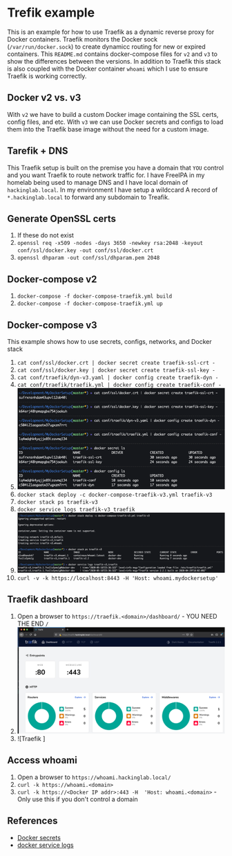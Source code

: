 # Trefik example

This is an example for how to use Traefik as a dynamic reverse proxy for Docker containers. Traefik monitors the Docker sock (`/var/run/docker.sock`) to create dynamicc routing for new or expired containers. This `README.md` contains docker-compose files for `v2` and `v3` to show the differences between the versions. In addition to Traefik this stack is also coupled with the Docker container `whoami` which I use to ensure Traefik is working correctly.

## Docker v2 vs. v3
With `v2` we have to build a custom Docker image containing the SSL certs, config files, and etc. With `v3` we can use Docker secrets and configs to load them into the Traefik base image without the  need for a custom image.

## Tarefik + DNS
This Traefik setup is built on the premise you have a domain that `YOU` control and you want Traefik to route network traffic for. I have FreeIPA in my homelab being used to manage DNS and I have local domain of `hackinglab.local`. In my environment I have setup a wildccard A record of `*.hackinglab.local` to forward any subdomain to Treafik. 

## Generate OpenSSL certs
1. If these do not exist
1. `openssl req -x509 -nodes -days 3650 -newkey rsa:2048 -keyout conf/ssl/docker.key -out conf/ssl/docker.crt`
1. `openssl dhparam -out conf/ssl/dhparam.pem 2048`

## Docker-compose v2
1. `docker-compose -f docker-compose-traefik.yml build`
1. `docker-compose -f docker-compose-traefik.yml up`


## Docker-compose v3
This example shows how to use secrets, configs, networks, and Docker stack

1. `cat conf/ssl/docker.crt | docker secret create traefik-ssl-crt -`
1. `cat conf/ssl/docker.key | docker secret create traefik-ssl-key -`
1. `cat conf/traefik/dyn-v3.yaml | docker config create traefik-dyn -`
1. `cat conf/traefik/traefik.yml | docker config create traefik-conf -`
  1. ![Traefik secrets and configs](../.img/traefik-secrets-configs.png)
1. `docker stack deploy -c docker-compose-traefik-v3.yml traefik-v3`
1. `docker stack ps traefik-v3`
1. `docker service logs traefik-v3_traefik`
  1. ![Spin up Traefik](../.img/spin-up-traefik-v3.png)
1. `curl -v -k https://localhost:8443 -H 'Host: whoami.mydockersetup'`

## Traefik dashboard
1. Open a browser to `https://traefik.<domain>/dashboard/` - YOU NEED THE END `/`
  1. ![Traefik dasboard](../.img/traefik-dashboard.png)
  1. ![Traefik ]

## Access whoami
1. Open a browser to `https://whoami.hackinglab.local/`
1. `curl -k https://whoami.<domain>`
1. `curl -k https://<Docker IP addr>:443 -H  'Host: whoami.<domain>` - Only use this if you don't control a domain


## References
* [Docker secrets](https://docs.docker.com/compose/compose-file/#secrets)
* [docker service logs](https://docs.docker.com/engine/reference/commandline/service_logs/)